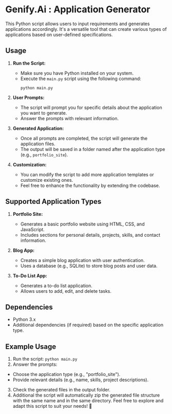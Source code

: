 # Genify.Ai : Application Generator

This Python script allows users to input requirements and generates applications accordingly. It's a versatile tool that can create various types of applications based on user-defined specifications.

## Usage

1. **Run the Script:**
   - Make sure you have Python installed on your system.
   - Execute the `main.py` script using the following command:
     ```
     python main.py
     
     ```

2. **User Prompts:**
   - The script will prompt you for specific details about the application you want to generate.
   - Answer the prompts with relevant information.

3. **Generated Application:**
   - Once all prompts are completed, the script will generate the application files.
   - The output will be saved in a folder named after the application type (e.g., `portfolio_site`).

4. **Customization:**
   - You can modify the script to add more application templates or customize existing ones.
   - Feel free to enhance the functionality by extending the codebase.

## Supported Application Types

1. **Portfolio Site:**
   - Generates a basic portfolio website using HTML, CSS, and JavaScript.
   - Includes sections for personal details, projects, skills, and contact information.

2. **Blog App:**
   - Creates a simple blog application with user authentication.
   - Uses a database (e.g., SQLite) to store blog posts and user data.

3. **To-Do List App:**
   - Generates a to-do list application.
   - Allows users to add, edit, and delete tasks.

## Dependencies

- Python 3.x
- Additional dependencies (if required) based on the specific application type.

## Example Usage

1. Run the script:
     ``` python main.py ```
2. Answer the prompts:
- Choose the application type (e.g., "portfolio_site").
- Provide relevant details (e.g., name, skills, project descriptions).

3. Check the generated files in the output folder.
4. Additional the script will automatically zip the generated file structure with the same name and in the same directory.
Feel free to explore and adapt this script to suit your needs! 🚀

